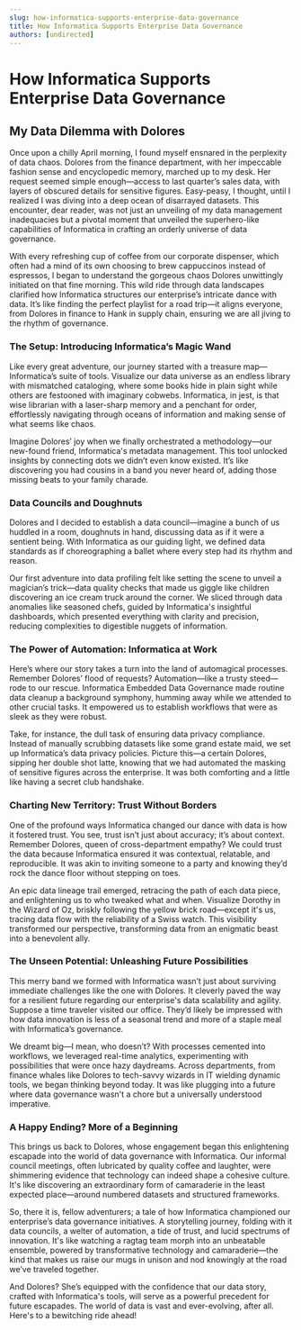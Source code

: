 ```yaml
---
slug: how-informatica-supports-enterprise-data-governance
title: How Informatica Supports Enterprise Data Governance
authors: [undirected]
---
```



# How Informatica Supports Enterprise Data Governance

## My Data Dilemma with Dolores

Once upon a chilly April morning, I found myself ensnared in the perplexity of data chaos. Dolores from the finance department, with her impeccable fashion sense and encyclopedic memory, marched up to my desk. Her request seemed simple enough—access to last quarter’s sales data, with layers of obscured details for sensitive figures. Easy-peasy, I thought, until I realized I was diving into a deep ocean of disarrayed datasets. This encounter, dear reader, was not just an unveiling of my data management inadequacies but a pivotal moment that unveiled the superhero-like capabilities of Informatica in crafting an orderly universe of data governance.

With every refreshing cup of coffee from our corporate dispenser, which often had a mind of its own choosing to brew cappuccinos instead of espressos, I began to understand the gorgeous chaos Dolores unwittingly initiated on that fine morning. This wild ride through data landscapes clarified how Informatica structures our enterprise’s intricate dance with data. It’s like finding the perfect playlist for a road trip—it aligns everyone, from Dolores in finance to Hank in supply chain, ensuring we are all jiving to the rhythm of governance.

### The Setup: Introducing Informatica’s Magic Wand

Like every great adventure, our journey started with a treasure map—Informatica’s suite of tools. Visualize our data universe as an endless library with mismatched cataloging, where some books hide in plain sight while others are festooned with imaginary cobwebs. Informatica, in jest, is that wise librarian with a laser-sharp memory and a penchant for order, effortlessly navigating through oceans of information and making sense of what seems like chaos.

Imagine Dolores’ joy when we finally orchestrated a methodology—our new-found friend, Informatica's metadata management. This tool unlocked insights by connecting dots we didn’t even know existed. It’s like discovering you had cousins in a band you never heard of, adding those missing beats to your family charade.

### Data Councils and Doughnuts

Dolores and I decided to establish a data council—imagine a bunch of us huddled in a room, doughnuts in hand, discussing data as if it were a sentient being. With Informatica as our guiding light, we defined data standards as if choreographing a ballet where every step had its rhythm and reason.

Our first adventure into data profiling felt like setting the scene to unveil a magician’s trick—data quality checks that made us giggle like children discovering an ice cream truck around the corner. We sliced through data anomalies like seasoned chefs, guided by Informatica's insightful dashboards, which presented everything with clarity and precision, reducing complexities to digestible nuggets of information.

### The Power of Automation: Informatica at Work

Here’s where our story takes a turn into the land of automagical processes. Remember Dolores’ flood of requests? Automation—like a trusty steed—rode to our rescue. Informatica Embedded Data Governance made routine data cleanup a background symphony, humming away while we attended to other crucial tasks. It empowered us to establish workflows that were as sleek as they were robust.

Take, for instance, the dull task of ensuring data privacy compliance. Instead of manually scrubbing datasets like some grand estate maid, we set up Informatica’s data privacy policies. Picture this—a certain Dolores, sipping her double shot latte, knowing that we had automated the masking of sensitive figures across the enterprise. It was both comforting and a little like having a secret club handshake.

### Charting New Territory: Trust Without Borders

One of the profound ways Informatica changed our dance with data is how it fostered trust. You see, trust isn’t just about accuracy; it’s about context. Remember Dolores, queen of cross-department empathy? We could trust the data because Informatica ensured it was contextual, relatable, and reproducible. It was akin to inviting someone to a party and knowing they’d rock the dance floor without stepping on toes.

An epic data lineage trail emerged, retracing the path of each data piece, and enlightening us to who tweaked what and when. Visualize Dorothy in the Wizard of Oz, briskly following the yellow brick road—except it's us, tracing data flow with the reliability of a Swiss watch. This visibility transformed our perspective, transforming data from an enigmatic beast into a benevolent ally.

### The Unseen Potential: Unleashing Future Possibilities

This merry band we formed with Informatica wasn’t just about surviving immediate challenges like the one with Dolores. It cleverly paved the way for a resilient future regarding our enterprise's data scalability and agility. Suppose a time traveler visited our office. They’d likely be impressed with how data innovation is less of a seasonal trend and more of a staple meal with Informatica’s governance.

We dreamt big—I mean, who doesn’t? With processes cemented into workflows, we leveraged real-time analytics, experimenting with possibilities that were once hazy daydreams. Across departments, from finance whales like Dolores to tech-savvy wizards in IT wielding dynamic tools, we began thinking beyond today. It was like plugging into a future where data governance wasn't a chore but a universally understood imperative.

### A Happy Ending? More of a Beginning

This brings us back to Dolores, whose engagement began this enlightening escapade into the world of data governance with Informatica. Our informal council meetings, often lubricated by quality coffee and laughter, were shimmering evidence that technology can indeed shape a cohesive culture. It's like discovering an extraordinary form of camaraderie in the least expected place—around numbered datasets and structured frameworks.

So, there it is, fellow adventurers; a tale of how Informatica championed our enterprise’s data governance initiatives. A storytelling journey, folding with it data councils, a welter of automation, a tide of trust, and lucid spectrums of innovation. It's like watching a ragtag team morph into an unbeatable ensemble, powered by transformative technology and camaraderie—the kind that makes us raise our mugs in unison and nod knowingly at the road we’ve traveled together.

And Dolores? She’s equipped with the confidence that our data story, crafted with Informatica's tools, will serve as a powerful precedent for future escapades. The world of data is vast and ever-evolving, after all. Here's to a bewitching ride ahead!
